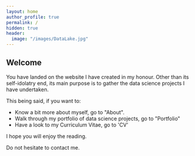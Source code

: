 ```yaml
---
layout: home
author_profile: true
permalink: /
hidden: true
header:
  image: "/images/DataLake.jpg"
---
```


## Welcome

You have landed on the website I have created in my honour. Other than its self-idolatry end, its main purpose is to gather the data science projects I have undertaken.

This being said, if you want to:
* Know a bit more about myself, go to "About".
* Walk through my portfolio of data science projects, go to "Portfolio"
* Have a look to my Curriculum Vitae, go to 'CV'

I hope you will enjoy the reading.

Do not hesitate to contact me.
